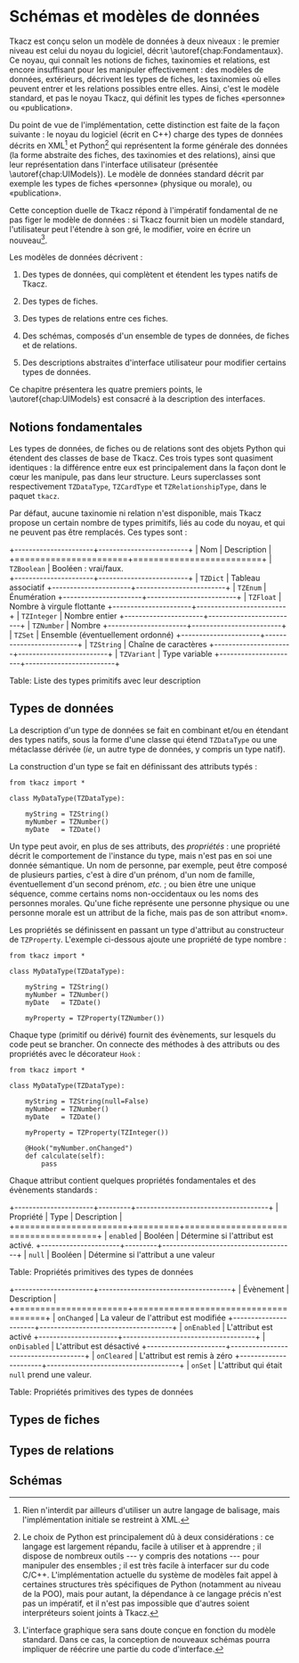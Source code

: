 
# Schémas et modèles de données

Tkacz est conçu selon un modèle de données à deux niveaux : le premier niveau est celui du noyau du logiciel, décrit \autoref{chap:Fondamentaux}. Ce noyau, qui connaît les notions de fiches, taxinomies et relations, est encore insuffisant pour les manipuler effectivement : des modèles de données, extérieurs, décrivent les types de fiches, les taxinomies où elles peuvent entrer et les relations possibles entre elles. Ainsi, c'est le modèle standard, et pas le noyau Tkacz, qui définit les types de fiches «personne» ou «publication».

Du point de vue de l'implémentation, cette distinction est faite de la façon suivante : le noyau du logiciel (écrit en C++) charge des types de données décrits en XML[^why_xml] et Python[^why_python] qui représentent la forme générale des données (la forme abstraite des fiches, des taxinomies et des relations), ainsi que leur représentation dans l'interface utilisateur (présentée \autoref{chap:UIModels}). Le modèle de données standard décrit par exemple les types de fiches «personne» (physique ou morale), ou «publication».

[^why_xml]: Rien n'interdit par ailleurs d'utiliser un autre langage de balisage, mais l'implémentation initiale se restreint à XML. 

[^why_python]: Le choix de Python est principalement dû à deux considérations : ce langage est largement répandu, facile à utiliser et à apprendre ; il dispose de nombreux outils --- y compris des notations --- pour manipuler des ensembles ; il est très facile à interfacer sur du code C/C++. L'implémentation actuelle du système de modèles fait appel à certaines structures très spécifiques de Python (notamment au niveau de la POO), mais pour autant, la dépendance à ce langage précis n'est pas un impératif, et il n'est pas impossible que  d'autres soient interpréteurs soient joints à Tkacz.

Cette conception duelle de Tkacz répond à l'impératif fondamental de ne pas figer le modèle de données : si Tkacz fournit bien un modèle standard, l'utilisateur peut l'étendre à son gré, le modifier, voire en écrire un nouveau[^fromscratch].

[^fromscratch]: L'interface graphique sera sans doute conçue en fonction du modèle standard. Dans ce cas, la conception de nouveaux schémas pourra impliquer de réécrire une partie du code d'interface.

Les modèles de données décrivent :

 1. Des types de données, qui complètent et étendent les types natifs de Tkacz.
 
 2. Des types de fiches.
 
 3. Des types de relations entre ces fiches.
 
 4. Des schémas, composés d'un ensemble de types de données, de fiches et de relations.
 
 5. Des descriptions abstraites d'interface utilisateur pour modifier certains types de données.
 
Ce chapitre présentera les quatre premiers points, le \autoref{chap:UIModels} est consacré à la description des interfaces. 
 
## Notions fondamentales

Les types de données, de fiches ou de relations sont des objets Python qui étendent des classes de base de Tkacz. Ces trois types sont quasiment identiques : la différence entre eux est principalement dans la façon dont le cœur les manipule, pas dans leur structure. Leurs superclasses sont respectivement ```TZDataType```, ```TZCardType``` et ```TZRelationshipType```, dans le paquet ```tkacz```.

Par défaut, aucune taxinomie ni relation n'est disponible, mais Tkacz propose un certain nombre de types primitifs, liés au code du noyau, et qui ne peuvent pas être remplacés. Ces types sont :

+----------------------+-------------------------+
| Nom				   | Description             | 
+======================+=========================+
| ```TZBoolean```      | Booléen : vrai/faux.                
+----------------------+-------------------------+
| ```TZDict```         | Tableau associatif
+----------------------+-------------------------+
| ```TZEnum```         | Énumération
+----------------------+-------------------------+
| ```TZFloat```        | Nombre à virgule flottante
+----------------------+-------------------------+
| ```TZInteger```      | Nombre entier
+----------------------+-------------------------+
| ```TZNumber```       | Nombre
+----------------------+-------------------------+
| ```TZSet```          | Ensemble (éventuellement ordonné)
+----------------------+-------------------------+
| ```TZString```       | Chaîne de caractères
+----------------------+-------------------------+
| ```TZVariant```      | Type variable
+----------------------+-------------------------+

Table: Liste des types primitifs avec leur description


## Types de données

La description d'un type de données se fait en combinant et/ou en étendant des types natifs, sous la forme d'une classe qui étend ```TZDataType``` ou une métaclasse dérivée (*ie*, un autre type de données, y compris un type natif).

La construction d'un type se fait en définissant des attributs typés :

~~~ {.python .numberLines}
from tkacz import *

class MyDataType(TZDataType):

	myString = TZString()
	myNumber = TZNumber()
	myDate 	 = TZDate()
~~~

Un type peut avoir, en plus de ses attributs, des *propriétés* : une propriété décrit le comportement de l'instance du type, mais n'est pas en soi une donnée sémantique. Un nom de personne, par exemple, peut être composé de plusieurs parties, c'est à dire d'un prénom, d'un nom de famille, éventuellement d'un second prénom, *etc.* ; ou bien être une unique séquence, comme certains noms non-occidentaux ou les noms des personnes morales. Qu'une fiche représente une personne physique ou une personne morale est un attribut de la fiche, mais pas de son attribut «nom».

Les propriétés se définissent en passant un type d'attribut au constructeur de ```TZProperty```. L'exemple ci-dessous ajoute une propriété de type nombre :

~~~ {.python .numberLines}
from tkacz import *

class MyDataType(TZDataType):

	myString = TZString()
	myNumber = TZNumber()
	myDate 	 = TZDate()
	
	myProperty = TZProperty(TZNumber())
~~~

Chaque type (primitif ou dérivé) fournit des évènements, sur lesquels du code peut se brancher. On connecte des méthodes à des attributs ou des propriétés avec le décorateur ```Hook``` :

~~~ {.python .numberLines}
from tkacz import *

class MyDataType(TZDataType):

	myString = TZString(null=False)
	myNumber = TZNumber()
	myDate 	 = TZDate()
	
	myProperty = TZProperty(TZInteger())
	
	@Hook("myNumber.onChanged")
	def calculate(self):
		pass
~~~

Chaque attribut contient quelques propriétés fondamentales et des évènements standards :

+----------------------+---------+-------------------------------------+
| Propriété			   | Type    | Description                         |
+======================+=========+=====================================+
| ```enabled```        | Booléen | Détermine si l'attribut est activé.
+----------------------+---------+-------------------------------------+
| ```null```           | Booléen | Détermine si l'attribut a une valeur

Table: Propriétés primitives des types de données

+----------------------+-------------------------------------+
| Évènement			   | Description                         |
+======================+=====================================+
| ```onChanged```      | La valeur de l'attribut est modifiée
+----------------------+-------------------------------------+
| ```onEnabled```      | L'attribut est activé
+----------------------+-------------------------------------+
| ```onDisabled```     | L'attribut est désactivé
+----------------------+-------------------------------------+
| ```onCleared```      | L'attribut est remis à zéro
+----------------------+-------------------------------------+
| ```onSet```          | L'attribut qui était ```null``` prend une valeur.

Table: Propriétés primitives des types de données

## Types de fiches

## Types de relations

## Schémas

